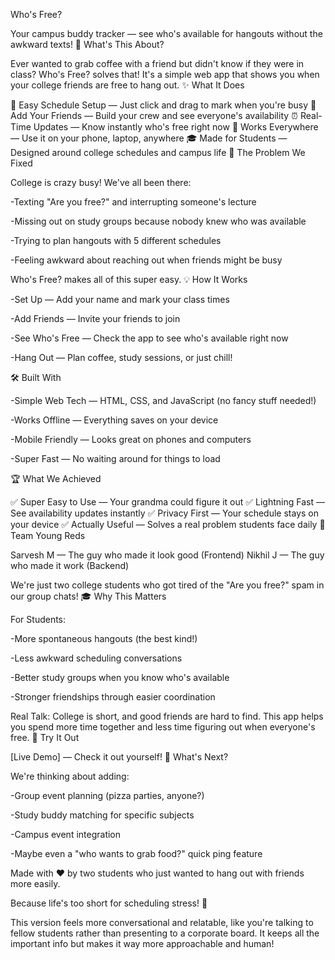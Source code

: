 Who's Free?

Your campus buddy tracker — see who's available for hangouts without the awkward texts!
🚀 What's This About?

Ever wanted to grab coffee with a friend but didn't know if they were in class? Who's Free? solves that! It's a simple web app that shows you when your college friends are free to hang out.
✨ What It Does

📅 Easy Schedule Setup — Just click and drag to mark when you're busy
👥 Add Your Friends — Build your crew and see everyone's availability
⏰ Real-Time Updates — Know instantly who's free right now
📱 Works Everywhere — Use it on your phone, laptop, anywhere
🎓 Made for Students — Designed around college schedules and campus life
🎯 The Problem We Fixed

College is crazy busy! We've all been there:

-Texting "Are you free?" and interrupting someone's lecture

-Missing out on study groups because nobody knew who was available

-Trying to plan hangouts with 5 different schedules

-Feeling awkward about reaching out when friends might be busy

Who's Free? makes all of this super easy.
💡 How It Works

-Set Up — Add your name and mark your class times

-Add Friends — Invite your friends to join

-See Who's Free — Check the app to see who's available right now

-Hang Out — Plan coffee, study sessions, or just chill!

🛠️ Built With

-Simple Web Tech — HTML, CSS, and JavaScript (no fancy stuff needed!)

-Works Offline — Everything saves on your device

-Mobile Friendly — Looks great on phones and computers

-Super Fast — No waiting around for things to load

🏆 What We Achieved

✅ Super Easy to Use — Your grandma could figure it out
✅ Lightning Fast — See availability updates instantly
✅ Privacy First — Your schedule stays on your device
✅ Actually Useful — Solves a real problem students face daily
👥 Team Young Reds

Sarvesh M — The guy who made it look good (Frontend)
Nikhil J — The guy who made it work (Backend)

We're just two college students who got tired of the "Are you free?" spam in our group chats!
🎓 Why This Matters

For Students:

-More spontaneous hangouts (the best kind!)

-Less awkward scheduling conversations

-Better study groups when you know who's available

-Stronger friendships through easier coordination

Real Talk: College is short, and good friends are hard to find. This app helps you spend more time together and less time figuring out when everyone's free.
🔗 Try It Out

[Live Demo] — Check it out yourself!
🚀 What's Next?

We're thinking about adding:

-Group event planning (pizza parties, anyone?)

-Study buddy matching for specific subjects

-Campus event integration

-Maybe even a "who wants to grab food?" quick ping feature

Made with ❤️ by two students who just wanted to hang out with friends more easily.

Because life's too short for scheduling stress! 🎉

This version feels more conversational and relatable, like you're talking to fellow students rather than presenting to a corporate board. It keeps all the important info but makes it way more approachable and human!
